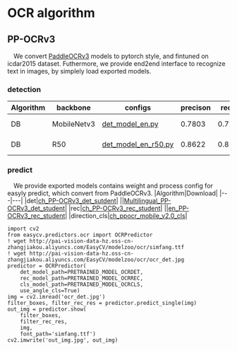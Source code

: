# OCR algorithm
## PP-OCRv3
&ensp;&ensp;We convert [PaddleOCRv3](https://github.com/PaddlePaddle/PaddleOCR) models to pytorch style, and fintuned on icdar2015 dataset. Futhermore, we provide end2end interface to recognize text in images, by simplely load exported models.
### detection
|Algorithm|backbone|configs|precison|recall|Hmean|Download|
|---|---|---|---|---|---|---|
|DB|MobileNetv3|[det_model_en.py](configs/ocr/det_model_en.py)|0.7803|0.7250|0.7516|[log](http://pai-vision-data-hz.oss-cn-zhangjiakou.aliyuncs.com/EasyCV/modelzoo/ocr/det/fintune_icdar2015_mobilev3/20220902_140307.log.json)-[model](http://pai-vision-data-hz.oss-cn-zhangjiakou.aliyuncs.com/EasyCV/modelzoo/ocr/det/fintune_icdar2015_mobilev3/epoch_70.pth)|
|DB|R50|[det_model_en_r50.py](configs/ocr/det_model_en_r50.py)|0.8622|0.8218|0.8415|[log](http://pai-vision-data-hz.oss-cn-zhangjiakou.aliyuncs.com/EasyCV/modelzoo/ocr/det/fintune_icdar2015_r50/20220906_110252.log.json)-[model](http://pai-vision-data-hz.oss-cn-zhangjiakou.aliyuncs.com/EasyCV/modelzoo/ocr/det/fintune_icdar2015_r50/epoch_1150.pth)|
### predict
&ensp;&ensp;We provide exported models contains weight and process config for easyly predict, which convert from PaddleOCRv3.
|Algorithm|Download|
|---|---|
|det|[ch_PP-OCRv3_det_sutdent](http://pai-vision-data-hz.oss-cn-zhangjiakou.aliyuncs.com/EasyCV/modelzoo/ocr/det/ch_PP-OCRv3_det/student_export.pth)|
||[Multilingual_PP-OCRv3_det_student](http://pai-vision-data-hz.oss-cn-zhangjiakou.aliyuncs.com/EasyCV/modelzoo/ocr/det/Multilingual_PP-OCRv3_det/student_export.pth)|
|rec|[ch_PP-OCRv3_rec_student](http://pai-vision-data-hz.oss-cn-zhangjiakou.aliyuncs.com/EasyCV/modelzoo/ocr/rec/ch_PP-OCRv3_rec/best_accuracy_student_export.pth)|
||[en_PP-OCRv3_rec_student](http://pai-vision-data-hz.oss-cn-zhangjiakou.aliyuncs.com/EasyCV/modelzoo/ocr/rec/en_PP-OCRv3_rec/best_accuracy.pth)|
|direction_cls|[ch_ppocr_mobile_v2.0_cls](http://pai-vision-data-hz.oss-cn-zhangjiakou.aliyuncs.com/EasyCV/modelzoo/ocr/cls/ch_ppocr_mobile_v2.0_cls/best_accuracy_export.pth)|
```
import cv2
from easycv.predictors.ocr import OCRPredictor
! wget http://pai-vision-data-hz.oss-cn-zhangjiakou.aliyuncs.com/EasyCV/modelzoo/ocr/simfang.ttf
! wget http://pai-vision-data-hz.oss-cn-zhangjiakou.aliyuncs.com/EasyCV/modelzoo/ocr/ocr_det.jpg
predictor = OCRPredictor(
    det_model_path=PRETRAINED_MODEL_OCRDET,
    rec_model_path=PRETRAINED_MODEL_OCRREC,
    cls_model_path=PRETRAINED_MODEL_OCRCLS,
    use_angle_cls=True)
img = cv2.imread('ocr_det.jpg')
filter_boxes, filter_rec_res = predictor.predict_single(img)
out_img = predictor.show(
    filter_boxes,
    filter_rec_res,
    img,
    font_path='simfang.ttf')
cv2.imwrite('out_img.jpg', out_img)
```
